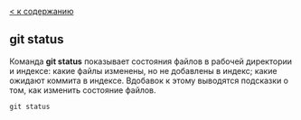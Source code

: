 [< к содержанию](./readme.md)

## git status

Команда **git status** показывает состояния файлов в рабочей директории и индексе: 
какие файлы изменены, но не добавлены в индекс; какие ожидают коммита в индексе. 
Вдобавок к этому выводятся подсказки о том, как изменить состояние файлов.

```bash-
git status
```